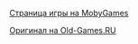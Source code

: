 [Страница игры на MobyGames](https://www.mobygames.com/game/80/jumpman/)

[Оригинал на Old-Games.RU](https://www.old-games.ru/game/2229.html)

